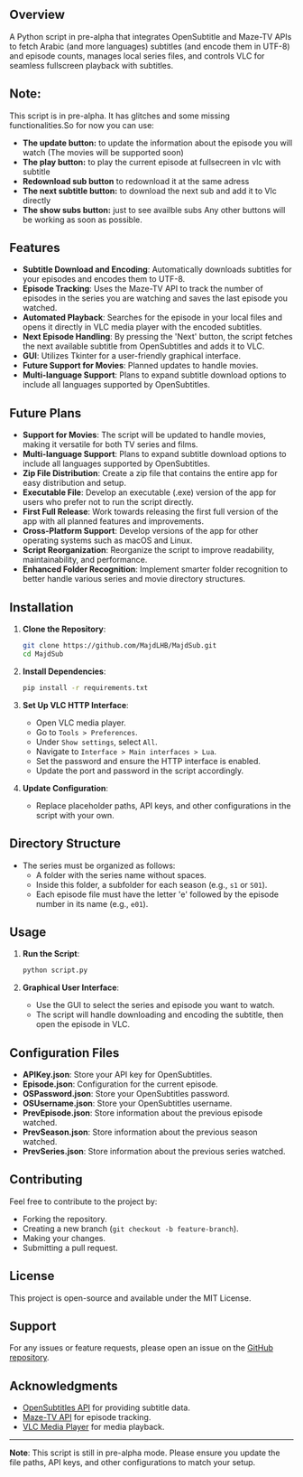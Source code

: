

## Overview

A Python script in pre-alpha that integrates OpenSubtitle and Maze-TV APIs to fetch Arabic (and more languages) subtitles (and encode them in UTF-8) and episode counts, manages local series files, and controls VLC for seamless fullscreen playback with subtitles.

## Note:

This script is in pre-alpha. It has glitches and some missing functionalities.So for now you can use:
- **The update button:** to update the information about the episode you will watch (The movies will be supported soon)
- **The play button:** to play the current episode at fullsecreen in vlc with subtitle
- **Redownload sub button** to redownload it at the same adress
- **The next subtitle button:** to download the next sub and add it to Vlc directly
- **The show subs button:** just to see availble subs
Any other buttons will be working as soon as possible.


## Features

- **Subtitle Download and Encoding**: Automatically downloads subtitles for your episodes and encodes them to UTF-8.
- **Episode Tracking**: Uses the Maze-TV API to track the number of episodes in the series you are watching and saves the last episode you watched.
- **Automated Playback**: Searches for the episode in your local files and opens it directly in VLC media player with the encoded subtitles.
- **Next Episode Handling**: By pressing the 'Next' button, the script fetches the next available subtitle from OpenSubtitles and adds it to VLC.
- **GUI**: Utilizes Tkinter for a user-friendly graphical interface.
- **Future Support for Movies**: Planned updates to handle movies.
- **Multi-language Support**: Plans to expand subtitle download options to include all languages supported by OpenSubtitles.

## Future Plans

- **Support for Movies**: The script will be updated to handle movies, making it versatile for both TV series and films.
- **Multi-language Support**: Plans to expand subtitle download options to include all languages supported by OpenSubtitles.
- **Zip File Distribution**: Create a zip file that contains the entire app for easy distribution and setup.
- **Executable File**: Develop an executable (.exe) version of the app for users who prefer not to run the script directly.
- **First Full Release**: Work towards releasing the first full version of the app with all planned features and improvements.
- **Cross-Platform Support**: Develop versions of the app for other operating systems such as macOS and Linux.
- **Script Reorganization**: Reorganize the script to improve readability, maintainability, and performance.
- **Enhanced Folder Recognition**: Implement smarter folder recognition to better handle various series and movie directory structures. 

## Installation

1. **Clone the Repository**:
   ```bash
   git clone https://github.com/MajdLHB/MajdSub.git
   cd MajdSub
   ```

2. **Install Dependencies**:
   ```bash
   pip install -r requirements.txt
   ```

3. **Set Up VLC HTTP Interface**:
   - Open VLC media player.
   - Go to `Tools > Preferences`.
   - Under `Show settings`, select `All`.
   - Navigate to `Interface > Main interfaces > Lua`.
   - Set the password and ensure the HTTP interface is enabled.
   - Update the port and password in the script accordingly.

4. **Update Configuration**:
   - Replace placeholder paths, API keys, and other configurations in the script with your own.

## Directory Structure

- The series must be organized as follows:
  - A folder with the series name without spaces.
  - Inside this folder, a subfolder for each season (e.g., `s1` or `S01`).
  - Each episode file must have the letter 'e' followed by the episode number in its name (e.g., `e01`).

## Usage

1. **Run the Script**:
   ```bash
   python script.py
   ```

2. **Graphical User Interface**:
   - Use the GUI to select the series and episode you want to watch.
   - The script will handle downloading and encoding the subtitle, then open the episode in VLC.

## Configuration Files

- **APIKey.json**: Store your API key for OpenSubtitles.
- **Episode.json**: Configuration for the current episode.
- **OSPassword.json**: Store your OpenSubtitles password.
- **OSUsername.json**: Store your OpenSubtitles username.
- **PrevEpisode.json**: Store information about the previous episode watched.
- **PrevSeason.json**: Store information about the previous season watched.
- **PrevSeries.json**: Store information about the previous series watched.

## Contributing

Feel free to contribute to the project by:
- Forking the repository.
- Creating a new branch (`git checkout -b feature-branch`).
- Making your changes.
- Submitting a pull request.

## License

This project is open-source and available under the MIT License. 

## Support

For any issues or feature requests, please open an issue on the [GitHub repository](https://github.com/MajdLHB/MajdSub/issues).

## Acknowledgments

- [OpenSubtitles API](https://www.opensubtitles.com) for providing subtitle data.
- [Maze-TV API](https://www.maze.tv) for episode tracking.
- [VLC Media Player](https://www.videolan.org/vlc/index.html) for media playback.

---

**Note**: This script is still in pre-alpha mode. Please ensure you update the file paths, API keys, and other configurations to match your setup.


